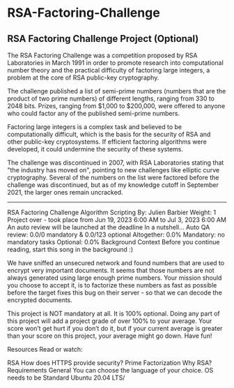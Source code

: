 # RSA-Factoring-Challenge
RSA Factoring Challenge Project (Optional)
-----------------------------------------------------------------------------------------------------

The RSA Factoring Challenge was a competition proposed by RSA Laboratories in March 1991 in order to promote research into computational number theory and the practical difficulty of factoring large integers, a problem at the core of RSA public-key cryptography.

The challenge published a list of semi-prime numbers (numbers that are the product of two prime numbers) of different lengths, ranging from 330 to 2048 bits. Prizes, ranging from $1,000 to $200,000, were offered to anyone who could factor any of the published semi-prime numbers.

Factoring large integers is a complex task and believed to be computationally difficult, which is the basis for the security of RSA and other public-key cryptosystems. If efficient factoring algorithms were developed, it could undermine the security of these systems.

The challenge was discontinued in 2007, with RSA Laboratories stating that "the industry has moved on", pointing to new challenges like elliptic curve cryptography. Several of the numbers on the list were factored before the challenge was discontinued, but as of my knowledge cutoff in September 2021, the larger ones remain uncracked.

-----------------------------------------------------------------------------------------------------

RSA Factoring Challenge
Algorithm
Scripting
 By: Julien Barbier
 Weight: 1
 Project over - took place from Jun 19, 2023 6:00 AM to Jul 3, 2023 6:00 AM
 An auto review will be launched at the deadline
In a nutshell…
Auto QA review: 0.0/0 mandatory & 0.0/123 optional
Altogether:  0.0%
Mandatory: no mandatory tasks
Optional: 0.0%
Background Context
Before you continue reading, start this song in the background :)




We have sniffed an unsecured network and found numbers that are used to encrypt very important documents. It seems that those numbers are not always generated using large enough prime numbers. Your mission should you choose to accept it, is to factorize these numbers as fast as possible before the target fixes this bug on their server - so that we can decode the encrypted documents.

This project is NOT mandatory at all. It is 100% optional. Doing any part of this project will add a project grade of over 100% to your average. Your score won’t get hurt if you don’t do it, but if your current average is greater than your score on this project, your average might go down. Have fun!

Resources
Read or watch:

RSA
How does HTTPS provide security?
Prime Factorization
Why RSA?
Requirements
General
You can choose the language of your choice.
OS needs to be Standard Ubuntu 20.04 LTS/
